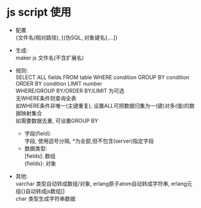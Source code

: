 # js script 使用

* 配置  
    {文件名(相对路径), [{伪SQL, 对象键名},...]}  

* 生成:  
    maker js 文件名(不含扩展名)  

* 规则:  
    SELECT ALL fields FROM table WHERE condition GROUP BY condition ORDER BY condition LIMIT number  
    WHERE/GROUP BY/ORDER BY/LIMIT 为可选  
    无WHERE条件则查询全表  
    如WHERE条件非唯一(主键重复), 设置ALL可把数据归集为一(键)对多(值)的数据映射集合  
    如需要数据去重, 可设置GROUP BY  
    * 字段(field):  
        字段, 使用逗号分隔, *为全部,但不包含(server)指定字段  
    * 数据类型:  
        \[fields\]: 数组  
        {fields}: 对象  

* 其他:  
    varchar 类型自动转成数组/对象, erlang原子atom自动转成字符串, erlang元组{}自动转成js数组[]  
    char 类型生成字符串数据  
